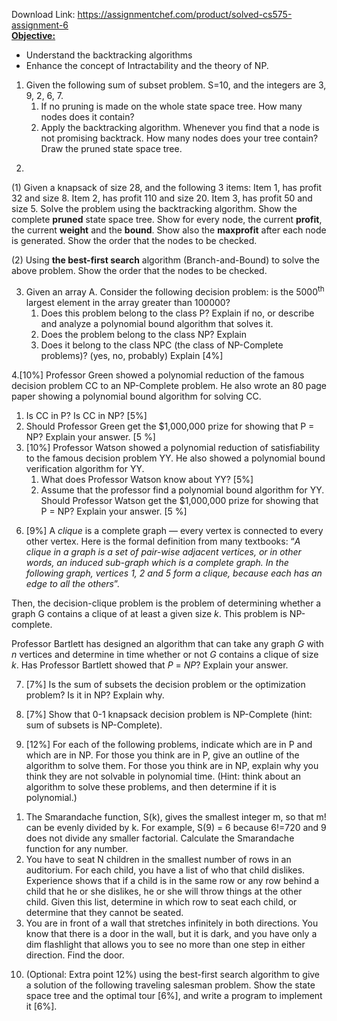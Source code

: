 Download Link: https://assignmentchef.com/product/solved-cs575-assignment-6
<br>
<strong><u>Objective: </u></strong>

<ul>

 <li>Understand the backtracking algorithms</li>

 <li>Enhance the concept of Intractability and the theory of NP.</li>

</ul>

<ol>

 <li>Given the following sum of subset problem. S=10, and the integers are 3, 9, 2, 6, 7.

  <ol>

   <li> If no pruning is made on the whole state space tree. How many nodes does it contain?</li>

   <li> Apply the backtracking algorithm. Whenever you find that a node is not promising backtrack. How many nodes does your tree contain? Draw the pruned state space tree.</li>

  </ol></li>

</ol>







<ol start="2">

 <li></li>

</ol>

(1) Given a knapsack of size 28, and the following 3 items:  Item 1, has profit 32 and size 8. Item 2, has profit 110 and size 20. Item 3, has profit 50 and size 5.   Solve the problem using the backtracking algorithm. Show the complete <strong>pruned</strong> state space tree. Show for every node, the current <strong>profit</strong>, the current <strong>weight</strong> and the <strong>bound</strong>. Show also the <strong>maxprofit</strong> after each node is generated. Show the order that the nodes to be checked.

(2) Using <strong>the best-first search</strong> algorithm (Branch-and-Bound) to solve the above problem. Show the order that the nodes to be checked.

<ol start="3">

 <li> Given an array A. Consider the following decision problem: is the 5000<sup>th</sup> largest element in the array greater than 100000?

  <ol>

   <li>Does this problem belong to the class P? Explain if no, or describe and analyze a polynomial bound algorithm that solves it.</li>

   <li>Does the problem belong to the class NP? Explain</li>

   <li>Does it belong to the class NPC (the class of NP-Complete problems)? (yes, no, probably) Explain [4%]</li>

  </ol></li>

</ol>







4.[10%] Professor Green showed a polynomial reduction of the famous decision problem CC to an NP-Complete problem. He also wrote an 80 page paper showing a polynomial bound algorithm for solving CC.

<ol>

 <li>Is CC in P? Is CC in NP? [5%]</li>

 <li>Should Professor Green get the $1,000,000 prize for showing that P = NP? Explain your answer. [5 %]</li>

 <li>[10%] Professor Watson showed a polynomial reduction of satisfiability to the famous decision problem YY. He also showed a polynomial bound verification algorithm for YY.

  <ol>

   <li>What does Professor Watson know about YY? [5%]</li>

   <li>Assume that the professor find a polynomial bound algorithm for YY. Should Professor Watson get the $1,000,000 prize for showing that P = NP? Explain your answer. [5 %]</li>

  </ol></li>

</ol>




<ol start="6">

 <li>[9%] A <em>clique</em> is a complete graph — every vertex is connected to every other vertex. Here is the formal definition from many textbooks: “<em>A </em><em>clique</em><em> in a graph is a set of pair-wise adjacent vertices, or in other words, an induced sub-graph which is a </em><em>complete graph</em><em>. In the following graph, vertices 1, 2 and 5 form a clique, because each has an edge to all the others</em>”.</li>

</ol>







Then, the decision-clique problem is the problem of determining whether a graph G contains a clique of at least a given size <em>k</em>. This problem is NP-complete.

Professor Bartlett has designed an algorithm that can take any graph <em>G</em> with <em>n</em> vertices and determine in  time whether or not <em>G</em> contains a clique of size <em>k</em>.  Has Professor Bartlett showed that <em>P</em> = <em>NP</em>?  Explain your answer.







<ol start="7">

 <li>[7%] Is the sum of subsets the decision problem or the optimization problem? Is it in NP? Explain why.</li>

</ol>




<ol start="8">

 <li>[7%] Show that 0-1 knapsack decision problem is NP-Complete (hint: sum of subsets is NP-Complete).</li>

</ol>







<ol start="9">

 <li>[12%] For each of the following problems, indicate which are in P and which are in NP. For those you think are in P, give an outline of the algorithm to solve them. For those you think are in NP, explain why you think they are not solvable in polynomial time. (Hint: think about an algorithm to solve these problems, and then determine if it is polynomial.)</li>

</ol>




<ol>

 <li>The Smarandache function, S(k), gives the smallest integer m, so that m! can be evenly divided by k. For example, S(9) = 6 because 6!=720 and 9 does not divide any smaller factorial. Calculate the Smarandache function for any number.</li>

 <li>You have to seat N children in the smallest number of rows in an auditorium. For each child, you have a list of who that child dislikes. Experience shows that if a child is in the same row or any row behind a child that he or she dislikes, he or she will throw things at the other child. Given this list, determine in which row to seat each child, or determine that they cannot be seated.</li>

 <li>You are in front of a wall that stretches infinitely in both directions. You know that there is a door in the wall, but it is dark, and you have only a dim flashlight that allows you to see no more than one step in either direction. Find the door.</li>

</ol>










<ol start="10">

 <li>(Optional: Extra point 12%) using the best-first search algorithm to give a solution of the following traveling salesman problem. Show the state space tree and the optimal tour [6%], and write a program to implement it [6%].</li>

</ol>








